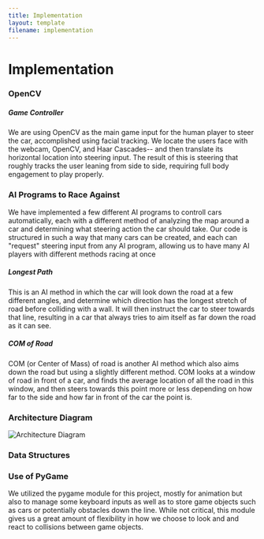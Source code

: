 ```yaml
---
title: Implementation
layout: template
filename: implementation
--- 
```


# Implementation

### OpenCV

##### Game Controller
We are using OpenCV as the main game input for the human player to steer the car, accomplished using facial tracking. We locate the users face with the webcam, OpenCV, and Haar Cascades-- and then translate its horizontal location into steering input. The result of this is steering that roughly tracks the user leaning from side to side, requiring full body engagement to play properly.

### AI Programs to Race Against
We have implemented a few different AI programs to controll cars automatically, each with a different method of analyzing the map around a car and determining what steering action the car should take. Our code is structured in such a way that many cars can be created, and each can "request" steering input from any AI program, allowing us to have many AI players with different methods racing at once

##### Longest Path
This is an AI method in which the car will look down the road at a few different angles, and determine which direction has the longest stretch of road before colliding with a wall. It will then instruct the car to steer towards that line, resulting in a car that always tries to aim itself as far down the road as it can see.

##### COM of Road
COM (or Center of Mass) of road is another AI method which also aims down the road but using a slightly different method. COM looks at a window of road in front of a car, and finds the average location of all the road in this window, and then steers towards this point more or less depending on how far to the side and how far in front of the car the point is.

### Architecture Diagram
![Architecture Diagram]({{https://wtrelease.github.io/Vision-Racing/implementation}}/PresentationLinks/softdesArchitecture.png)

### Data Structures


### Use of PyGame
We utilized the pygame module for this project, mostly for animation but also to manage some keyboard inputs as well as to store game objects such as cars or potentially obstacles down the line. While not critical, this module gives us a great amount of flexibility in how we choose to look and and react to collisions between game objects.
